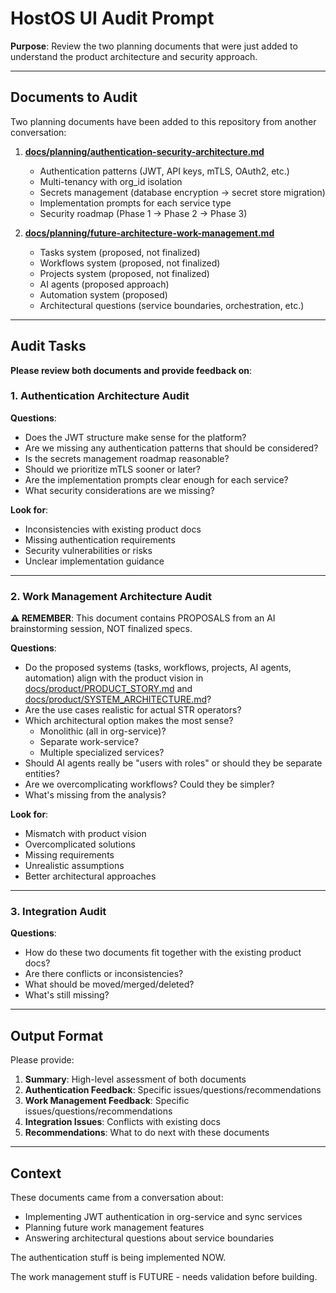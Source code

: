 # HostOS UI Audit Prompt

**Purpose**: Review the two planning documents that were just added to understand the product architecture and security approach.

---

## Documents to Audit

Two planning documents have been added to this repository from another conversation:

1. **[docs/planning/authentication-security-architecture.md](docs/planning/authentication-security-architecture.md)**
   - Authentication patterns (JWT, API keys, mTLS, OAuth2, etc.)
   - Multi-tenancy with org_id isolation
   - Secrets management (database encryption → secret store migration)
   - Implementation prompts for each service type
   - Security roadmap (Phase 1 → Phase 2 → Phase 3)

2. **[docs/planning/future-architecture-work-management.md](docs/planning/future-architecture-work-management.md)**
   - Tasks system (proposed, not finalized)
   - Workflows system (proposed, not finalized)
   - Projects system (proposed, not finalized)
   - AI agents (proposed approach)
   - Automation system (proposed)
   - Architectural questions (service boundaries, orchestration, etc.)

---

## Audit Tasks

**Please review both documents and provide feedback on**:

### 1. Authentication Architecture Audit

**Questions**:

- Does the JWT structure make sense for the platform?
- Are we missing any authentication patterns that should be considered?
- Is the secrets management roadmap reasonable?
- Should we prioritize mTLS sooner or later?
- Are the implementation prompts clear enough for each service?
- What security considerations are we missing?

**Look for**:

- Inconsistencies with existing product docs
- Missing authentication requirements
- Security vulnerabilities or risks
- Unclear implementation guidance

---

### 2. Work Management Architecture Audit

**⚠️ REMEMBER**: This document contains PROPOSALS from an AI brainstorming session, NOT finalized specs.

**Questions**:

- Do the proposed systems (tasks, workflows, projects, AI agents, automation) align with the product vision in [docs/product/PRODUCT_STORY.md](docs/product/PRODUCT_STORY.md) and [docs/product/SYSTEM_ARCHITECTURE.md](docs/product/SYSTEM_ARCHITECTURE.md)?
- Are the use cases realistic for actual STR operators?
- Which architectural option makes the most sense?
  - Monolithic (all in org-service)?
  - Separate work-service?
  - Multiple specialized services?
- Should AI agents really be "users with roles" or should they be separate entities?
- Are we overcomplicating workflows? Could they be simpler?
- What's missing from the analysis?

**Look for**:

- Mismatch with product vision
- Overcomplicated solutions
- Missing requirements
- Unrealistic assumptions
- Better architectural approaches

---

### 3. Integration Audit

**Questions**:

- How do these two documents fit together with the existing product docs?
- Are there conflicts or inconsistencies?
- What should be moved/merged/deleted?
- What's still missing?

---

## Output Format

Please provide:

1. **Summary**: High-level assessment of both documents
2. **Authentication Feedback**: Specific issues/questions/recommendations
3. **Work Management Feedback**: Specific issues/questions/recommendations
4. **Integration Issues**: Conflicts with existing docs
5. **Recommendations**: What to do next with these documents

---

## Context

These documents came from a conversation about:

- Implementing JWT authentication in org-service and sync services
- Planning future work management features
- Answering architectural questions about service boundaries

The authentication stuff is being implemented NOW.

The work management stuff is FUTURE - needs validation before building.

